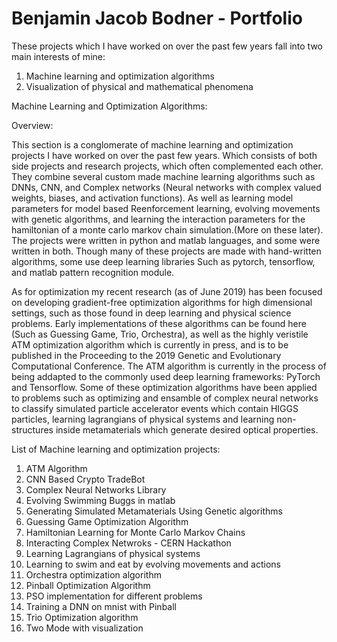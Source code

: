 # Benjamin Jacob Bodner - Portfolio

These projects which I have worked on over the past few years fall into two main interests of mine:
1. Machine learning and optimization algorithms
2. Visualization of physical and mathematical phenomena


Machine Learning and Optimization Algorithms:

Overview:

This section is a conglomerate of machine learning and optimization projects I have worked on over the past few years. 
Which consists of both side projects and research projects, which often complemented each other. 
They combine several custom made machine learning algorithms such as  DNNs, CNN, and Complex networks (Neural networks
with complex valued weights, biases, and activation functions). As well as learning model parameters
for model based Reenforcement learning, evolving movements with genetic algorithms, and learning
the interaction parameters for the hamiltonian of a monte carlo markov chain simulation.(More on these later). 
The projects were written in python and matlab languages, and some were written in both.
Though many of these projects are made with hand-written algorithms, some use deep learning libraries
Such as pytorch, tensorflow, and matlab pattern recognition module.

As for optimization my recent research (as of June 2019) has been focused on developing gradient-free optimization
algorithms for high dimensional settings, such as those found in deep learning and physical science problems.
Early implementations of these algorithms can be found here (Such as Guessing Game, Trio, Orchestra), 
as well as the highly veristile ATM optimization algorithm which is currently in press, and is to be published in 
the Proceeding to the 2019 Genetic and Evolutionary Computational Conference. The ATM algorithm is currently
in the process of being addapted to the commonly used deep learning frameworks: PyTorch and Tensorflow.
Some of these optimization algorithms have been applied to problems such as optimizing and ensamble
of complex neural networks to classify simulated particle accelerator events which contain HIGGS particles, 
learning lagrangians of physical systems and 
learning non-structures inside metamaterials which generate desired optical properties.


List of Machine learning and optimization projects:
1. ATM Algorithm
2. CNN Based Crypto TradeBot
3. Complex Neural Networks Library
4. Evolving Swimming Buggs in matlab
5. Generating Simulated Metamaterials Using Genetic algorithms
6. Guessing Game Optimization Algorithm
7. Hamiltonian Learning for Monte Carlo Markov Chains
8. Interacting Complex Netwroks - CERN Hackathon
9. Learning Lagrangians of physical systems
10. Learning to swim and eat by evolving movements and actions
11. Orchestra optimization algorithm
12. Pinball Optimization Algorithm
13. PSO implementation for different problems
14. Training a DNN on mnist with Pinball
15. Trio Optimization algorithm
16. Two Mode with visualization



